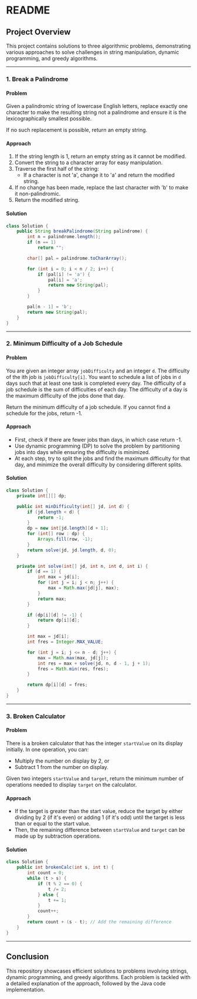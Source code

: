 # README

## Project Overview

This project contains solutions to three algorithmic problems, demonstrating various approaches to solve challenges in string manipulation, dynamic programming, and greedy algorithms.

---

### 1. Break a Palindrome

#### Problem
Given a palindromic string of lowercase English letters, replace exactly one character to make the resulting string not a palindrome and ensure it is the lexicographically smallest possible.

If no such replacement is possible, return an empty string.

#### Approach
1. If the string length is 1, return an empty string as it cannot be modified.
2. Convert the string to a character array for easy manipulation.
3. Traverse the first half of the string:
   - If a character is not 'a', change it to 'a' and return the modified string.
4. If no change has been made, replace the last character with 'b' to make it non-palindromic.
5. Return the modified string.

#### Solution
```java
class Solution {
    public String breakPalindrome(String palindrome) {
        int n = palindrome.length();
        if (n == 1)
            return "";

        char[] pal = palindrome.toCharArray();

        for (int i = 0; i < n / 2; i++) {
            if (pal[i] != 'a') {
                pal[i] = 'a';
                return new String(pal);
            }
        }

        pal[n - 1] = 'b';
        return new String(pal);
    }
}
```

---

### 2. Minimum Difficulty of a Job Schedule

#### Problem
You are given an integer array `jobDifficulty` and an integer `d`. The difficulty of the ith job is `jobDifficulty[i]`. You want to schedule a list of jobs in `d` days such that at least one task is completed every day. The difficulty of a job schedule is the sum of difficulties of each day. The difficulty of a day is the maximum difficulty of the jobs done that day.

Return the minimum difficulty of a job schedule. If you cannot find a schedule for the jobs, return -1.

#### Approach
- First, check if there are fewer jobs than days, in which case return -1.
- Use dynamic programming (DP) to solve the problem by partitioning jobs into days while ensuring the difficulty is minimized.
- At each step, try to split the jobs and find the maximum difficulty for that day, and minimize the overall difficulty by considering different splits.

#### Solution
```java
class Solution {
    private int[][] dp;

    public int minDifficulty(int[] jd, int d) {
        if (jd.length < d) {
            return -1;
        }
        dp = new int[jd.length][d + 1]; 
        for (int[] row : dp) {
            Arrays.fill(row, -1);
        }
        return solve(jd, jd.length, d, 0);
    }

    private int solve(int[] jd, int n, int d, int i) {
        if (d == 1) {
            int max = jd[i];
            for (int j = i; j < n; j++) {
                max = Math.max(jd[j], max);
            }
            return max;
        }

        if (dp[i][d] != -1) {
            return dp[i][d];
        }

        int max = jd[i];
        int fres = Integer.MAX_VALUE;

        for (int j = i; j <= n - d; j++) {
            max = Math.max(max, jd[j]);
            int res = max + solve(jd, n, d - 1, j + 1);
            fres = Math.min(res, fres);
        }

        return dp[i][d] = fres;
    }
}
```

---

### 3. Broken Calculator

#### Problem
There is a broken calculator that has the integer `startValue` on its display initially. In one operation, you can:

- Multiply the number on display by 2, or
- Subtract 1 from the number on display.

Given two integers `startValue` and `target`, return the minimum number of operations needed to display `target` on the calculator.

#### Approach
- If the target is greater than the start value, reduce the target by either dividing by 2 (if it's even) or adding 1 (if it's odd) until the target is less than or equal to the start value.
- Then, the remaining difference between `startValue` and `target` can be made up by subtraction operations.

#### Solution
```java
class Solution {
    public int brokenCalc(int s, int t) {
        int count = 0;
        while (t > s) {
            if (t % 2 == 0) {
                t /= 2;
            } else {
                t += 1;
            }
            count++;
        }
        return count + (s - t); // Add the remaining difference
    }
}
```

---

## Conclusion

This repository showcases efficient solutions to problems involving strings, dynamic programming, and greedy algorithms. Each problem is tackled with a detailed explanation of the approach, followed by the Java code implementation.